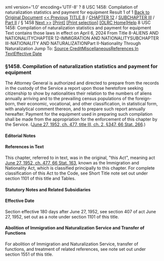 xml version='1.0' encoding='UTF-8' ?
8 USC 1458: Compilation of naturalization statistics and payment for equipment
 Result 1 of 1
[Back to Original Document](/view.xhtml;jsessionid=AF7B2881BEC2D8D6AB8C346ADC68BF11)
[<< Previous](#)
 [TITLE 8](/view.xhtml;jsessionid=AF7B2881BEC2D8D6AB8C346ADC68BF11?req=granuleid%3AUSC-prelim-title8&saved=%7CZ3JhbnVsZWlkOlVTQy1wcmVsaW0tdGl0bGU4LXNlY3Rpb24xNDU4%7C%7C%7C0%7Cfalse%7Cprelim&edition=prelim) / [CHAPTER 12](/view.xhtml;jsessionid=AF7B2881BEC2D8D6AB8C346ADC68BF11?req=granuleid%3AUSC-prelim-title8-chapter12&saved=%7CZ3JhbnVsZWlkOlVTQy1wcmVsaW0tdGl0bGU4LXNlY3Rpb24xNDU4%7C%7C%7C0%7Cfalse%7Cprelim&edition=prelim) / [SUBCHAPTER III](/view.xhtml;jsessionid=AF7B2881BEC2D8D6AB8C346ADC68BF11?req=granuleid%3AUSC-prelim-title8-chapter12-subchapter3&saved=%7CZ3JhbnVsZWlkOlVTQy1wcmVsaW0tdGl0bGU4LXNlY3Rpb24xNDU4%7C%7C%7C0%7Cfalse%7Cprelim&edition=prelim) / [Part II](/view.xhtml;jsessionid=AF7B2881BEC2D8D6AB8C346ADC68BF11?req=granuleid%3AUSC-prelim-title8-chapter12-subchapter3-part2&saved=%7CZ3JhbnVsZWlkOlVTQy1wcmVsaW0tdGl0bGU4LXNlY3Rpb24xNDU4%7C%7C%7C0%7Cfalse%7Cprelim&edition=prelim) / § 1458
 [Next >>](#)
[[Print]](#)
 [[Print selection]](#)
[[OLRC Home]](/browse.xhtml;jsessionid=AF7B2881BEC2D8D6AB8C346ADC68BF11)[Help](/navHelp.xhtml;jsessionid=AF7B2881BEC2D8D6AB8C346ADC68BF11)
8 USC 1458: Compilation of naturalization statistics and payment for equipment
Text contains those laws in effect on April 6, 2024
From Title 8-ALIENS AND NATIONALITYCHAPTER 12-IMMIGRATION AND NATIONALITYSUBCHAPTER III-NATIONALITY AND NATURALIZATIONPart II-Nationality Through Naturalization
Jump To: [Source Credit](#sourcecredit)[Miscellaneous](#miscellaneous-note)[References In Text](#referenceintext-note)[Effective Date](#effectivedate-note)
### §1458. Compilation of naturalization statistics and payment for equipment
The Attorney General is authorized and directed to prepare from the records in the custody of the Service a report upon those heretofore seeking citizenship to show by nationalities their relation to the numbers of aliens annually arriving and to the prevailing census populations of the foreign-born, their economic, vocational, and other classification, in statistical form, with analytical comment thereon, and to prepare such report annually hereafter. Payment for the equipment used in preparing such compilation shall be made from the appropriation for the enforcement of this chapter by the Service.
([June 27, 1952, ch. 477, title III, ch. 2, §347, 66 Stat. 266](/statviewer.htm?volume=66&page=266).)
#### **Editorial Notes**
#### References in Text
This chapter, referred to in text, was in the original, "this Act", meaning act [June 27, 1952, ch. 477, 66 Stat. 163](/statviewer.htm?volume=66&page=163), known as the Immigration and Nationality Act, which is classified principally to this chapter. For complete classification of this Act to the Code, see Short Title note set out under section 1101 of this title and Tables.
#### **Statutory Notes and Related Subsidiaries**
#### Effective Date
Section effective 180 days after June 27, 1952, see section 407 of act June 27, 1952, set out as a note under section 1101 of this title.
#### Abolition of Immigration and Naturalization Service and Transfer of Functions
For abolition of Immigration and Naturalization Service, transfer of functions, and treatment of related references, see note set out under section 1551 of this title.
